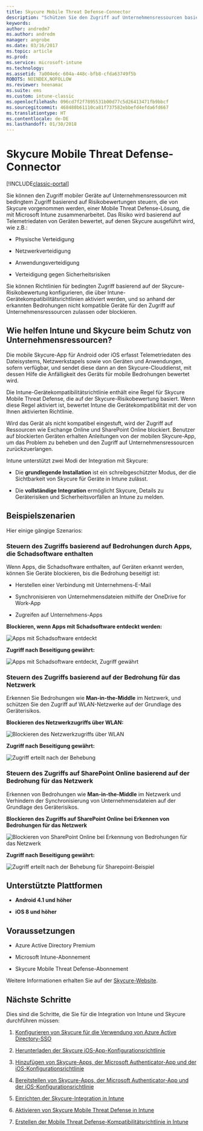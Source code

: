 ```yaml
---
title: Skycure Mobile Threat Defense-Connector
description: "Schützen Sie den Zugriff auf Unternehmensressourcen basierend auf Geräte-, Netzwerk- und Anwendungsrisiko mithilfe des Skycure Mobile Threat Defense-Connectors und Intune."
keywords: 
author: andredm7
ms.author: andredm
manager: angrobe
ms.date: 03/16/2017
ms.topic: article
ms.prod: 
ms.service: microsoft-intune
ms.technology: 
ms.assetid: 7a004e6c-604a-448c-bfb8-cfda63749f5b
ROBOTS: NOINDEX,NOFOLLOW
ms.reviewer: heenamac
ms.suite: ems
ms.custom: intune-classic
ms.openlocfilehash: 096cd7f2f7895531b00d77c5d26413471fb9bbcf
ms.sourcegitcommit: 468480b61110ca81f737582ebbefd4efda6fd667
ms.translationtype: HT
ms.contentlocale: de-DE
ms.lasthandoff: 01/30/2018
---
```

# <a name="skycure-mobile-threat-defense-connector"></a>Skycure Mobile Threat Defense-Connector

[!INCLUDE[classic-portal](../includes/classic-portal.md)]

Sie können den Zugriff mobiler Geräte auf Unternehmensressourcen mit bedingtem Zugriff basierend auf Risikobewertungen steuern, die von Skycure vorgenommen werden, einer Mobile Threat Defense-Lösung, die mit Microsoft Intune zusammenarbeitet. Das Risiko wird basierend auf Telemetriedaten von Geräten bewertet, auf denen Skycure ausgeführt wird, wie z.B.:

-   Physische Verteidigung

-   Netzwerkverteidigung

-   Anwendungsverteidigung

-   Verteidigung gegen Sicherheitsrisiken

Sie können Richtlinien für bedingten Zugriff basierend auf der Skycure-Risikobewertung konfigurieren, die über Intune-Gerätekompatibilitätsrichtlinien aktiviert werden, und so anhand der erkannten Bedrohungen nicht kompatible Geräte für den Zugriff auf Unternehmensressourcen zulassen oder blockieren.

## <a name="how-do-intune-and-skycure-help-protect-your-company-resources"></a>Wie helfen Intune und Skycure beim Schutz von Unternehmensressourcen?

Die mobile Skycure-App für Android oder iOS erfasst Telemetriedaten des Dateisystems, Netzwerkstapels sowie von Geräten und Anwendungen, sofern verfügbar, und sendet diese dann an den Skycure-Clouddienst, mit dessen Hilfe die Anfälligkeit des Geräts für mobile Bedrohungen bewertet wird.

Die Intune-Gerätekompatibilitätsrichtlinie enthält eine Regel für Skycure Mobile Threat Defense, die auf der Skycure-Risikobewertung basiert. Wenn diese Regel aktiviert ist, bewertet Intune die Gerätekompatibilität mit der von Ihnen aktivierten Richtlinie.

Wird das Gerät als nicht kompatibel eingestuft, wird der Zugriff auf Ressourcen wie Exchange Online und SharePoint Online blockiert. Benutzer auf blockierten Geräten erhalten Anleitungen von der mobilen Skycure-App, um das Problem zu beheben und den Zugriff auf Unternehmensressourcen zurückzuerlangen.

Intune unterstützt zwei Modi der Integration mit Skycure:

-   Die **grundlegende Installation** ist ein schreibgeschützter Modus, der die Sichtbarkeit von Skycure für Geräte in Intune zulässt.

-   Die **vollständige Integration** ermöglicht Skycure, Details zu Geräterisiken und Sicherheitsvorfällen an Intune zu melden.

## <a name="sample-scenarios"></a>Beispielszenarien

Hier einige gängige Szenarios:

### <a name="control-access-based-on-threats-from-malicious-apps"></a>Steuern des Zugriffs basierend auf Bedrohungen durch Apps, die Schadsoftware enthalten

Wenn Apps, die Schadsoftware enthalten, auf Geräten erkannt werden, können Sie Geräte blockieren, bis die Bedrohung beseitigt ist:

-   Herstellen einer Verbindung mit Unternehmens-E-Mail

-   Synchronisieren von Unternehmensdateien mithilfe der OneDrive for Work-App

-   Zugreifen auf Unternehmens-Apps

**Blockieren, wenn Apps mit Schadsoftware entdeckt werden:**

![Apps mit Schadsoftware entdeckt](../media/mtp/skycure-arch-1.png)

**Zugriff nach Beseitigung gewährt:**

![Apps mit Schadsoftware entdeckt, Zugriff gewährt](../media/mtp/skycure-arch-2.png)

### <a name="control-access-based-on-threat-to-network"></a>Steuern des Zugriffs basierend auf der Bedrohung für das Netzwerk

Erkennen Sie Bedrohungen wie **Man-in-the-Middle** im Netzwerk, und schützen Sie den Zugriff auf WLAN-Netzwerke auf der Grundlage des Geräterisikos.

**Blockieren des Netzwerkzugriffs über WLAN:**

![Blockieren des Netzwerkzugriffs über WLAN](../media/mtp/skycure-arch-3.png)

**Zugriff nach Beseitigung gewährt:**

![Zugriff erteilt nach der Behebung](../media/mtp/skycure-arch-4.png)

### <a name="control-access-to-sharepoint-online-based-on-threat-to-network"></a>Steuern des Zugriffs auf SharePoint Online basierend auf der Bedrohung für das Netzwerk

Erkennen von Bedrohungen wie **Man-in-the-Middle** im Netzwerk und Verhindern der Synchronisierung von Unternehmensdateien auf der Grundlage des Geräterisikos.

**Blockieren des Zugriffs auf SharePoint Online bei Erkennen von Bedrohungen für das Netzwerk**

![Blockieren von SharePoint Online bei Erkennung von Bedrohungen für das Netzwerk](../media/mtp/skycure-arch-5.png)

**Zugriff nach Beseitigung gewährt:**

![Zugriff erteilt nach der Behebung für Sharepoint-Beispiel](../media/mtp/skycure-arch-6.png)

## <a name="supported-platforms"></a>Unterstützte Plattformen

-   **Android 4.1 und höher**

-   **iOS 8 und höher**

## <a name="pre-requisites"></a>Voraussetzungen

-   Azure Active Directory Premium

-   Microsoft Intune-Abonnement

-   Skycure Mobile Threat Defense-Abonnement

Weitere Informationen erhalten Sie auf der [Skycure-Website](https://www.skycure.com/skycure-microsoft-integration/).

## <a name="next-steps"></a>Nächste Schritte

Dies sind die Schritte, die Sie für die Integration von Intune und Skycure durchführen müssen:

1.  [Konfigurieren von Skycure für die Verwendung von Azure Active Directory-SSO](/intune-classic/deploy-use/configure-skycure-to-use-azure-active-directory-single-sign-on)

2.  [Herunterladen der Skycure iOS-App-Konfigurationsrichtlinie](/intune-classic/deploy-use/download-skycure-ios-app-configuration-policy)

3.  [Hinzufügen von Skycure-Apps, der Microsoft Authenticator-App und der iOS-Konfigurationsrichtlinie](/intune-classic/deploy-use/add-skycure-apps-microsoft-authenticator-and-ios-app-configuration-policy)

4.  [Bereitstellen von Skycure-Apps, der Microsoft Authenticator-App und der iOS-Konfigurationsrichtlinie](/intune-classic/deploy-use/deploy-skycure-apps-microsoft-authenticator-app-and-ios-app-configuration-policy)

5.  [Einrichten der Skycure-Integration in Intune](/intune-classic/deploy-use/setup-the-skycure-integration-with-Intune)

6.  [Aktivieren von Skycure Mobile Threat Defense in Intune](/intune-classic/deploy-use/enable-skycure-mobile-threat-defense-in-intune)

7.  [Erstellen der Mobile Threat Defense-Kompatibilitätsrichtlinie in Intune](/intune-classic/deploy-use/create-skycure-mobile-threat-defense-compliance-policy)
